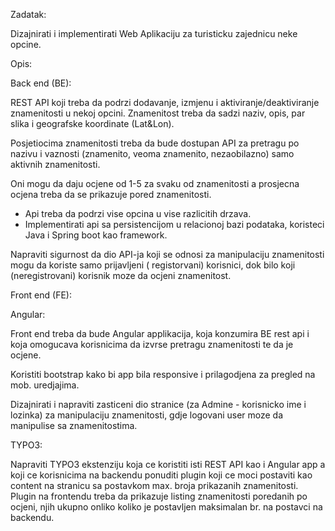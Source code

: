 Zadatak:

Dizajnirati i implementirati Web Aplikaciju za turisticku zajednicu neke opcine.

Opis:

Back end (BE):

REST API koji treba da podrzi dodavanje, izmjenu i aktiviranje/deaktiviranje znamenitosti u nekoj opcini. Znamenitost
treba da sadzi naziv, opis, par slika i geografske koordinate (Lat&Lon).

Posjetiocima znamenitosti treba da bude dostupan API za pretragu po nazivu i vaznosti (znamenito, veoma znamenito,
nezaobilazno) samo aktivnih znamenitosti.

Oni mogu da daju ocjene od 1-5 za svaku od znamenitosti a prosjecna ocjena treba da se prikazuje pored znamenitosti.

- Api treba da podrzi vise opcina u vise razlicitih drzava.
- Implementirati api sa persistencijom u relacionoj bazi podataka, koristeci Java i Spring boot kao framework.

Napraviti sigurnost da dio API-ja koji se odnosi za manipulaciju znamenitosti mogu da koriste samo prijavljeni (
registorvani) korisnici, dok bilo koji (neregistrovani) korisnik moze da ocjeni znamenitost.

Front end (FE):

Angular:

Front end treba da bude Angular applikacija, koja konzumira BE rest api i koja omogucava korisnicima da izvrse pretragu
znamenitosti te da je ocjene.

Koristiti bootstrap kako bi app bila responsive i prilagodjena za pregled na mob. uredjajima.

Dizajnirati i napraviti zasticeni dio stranice (za Admine - korisnicko ime i lozinka) za manipulaciju znamenitosti, gdje
logovani user moze da manipulise sa znamenitostima.

TYPO3:

Napraviti TYPO3 ekstenziju koja ce koristiti isti REST API kao i Angular app a koji ce korisnicima na backendu ponuditi
plugin koji ce moci postaviti kao content na stranicu sa postavkom max. broja prikazanih znamenitosti. Plugin na
frontendu treba da prikazuje listing znamenitosti poredanih po ocjeni, njih ukupno onliko koliko je postavljen
maksimalan br. na postavci na backendu.
